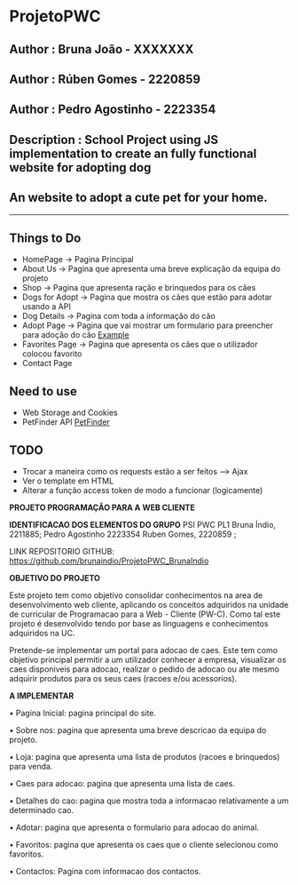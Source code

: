 # ProjetoPWC

## Author : Bruna João - XXXXXXX
## Author : Rúben Gomes - 2220859
## Author : Pedro Agostinho - 2223354
## Description : School Project using JS implementation to create an fully functional website for adopting dog
## An website to adopt a cute pet for your home.

*** 
## Things to Do
* HomePage -> Pagina Principal
* About Us -> Pagina que apresenta uma breve explicação da equipa do projeto
* Shop -> Pagina que apresenta ração e brinquedos para os cães
* Dogs for Adopt -> Pagina que mostra os cães que estão para adotar usando a API
* Dog Details -> Pagina com toda a informação do cão
* Adopt Page -> Pagina que vai mostrar um formulario para preencher para adoção do cão [Example](https://causasdecaudas.org/formulario-adopcao/)
* Favorites Page -> Pagina que apresenta os cães que o utilizador colocou favorito
* Contact Page

## Need to use
* Web Storage and Cookies
* PetFinder API [PetFinder](https://www.petfinder.com/developers/v2/docs/)


## TODO
* Trocar a maneira como os requests estão a ser feitos --> Ajax
* Ver o template em HTML
* Alterar a função access token de modo a funcionar (logicamente)

**PROJETO PROGRAMAÇÃO PARA A WEB CLIENTE**

**IDENTIFICACAO DOS ELEMENTOS DO GRUPO** 
PSI PWC PL1 
Bruna Índio, 2211885;
Pedro Agostinho 2223354
Ruben Gomes, 2220859 ;

LINK REPOSITORIO GITHUB: https://github.com/brunaindio/ProjetoPWC_BrunaIndio


**OBJETIVO DO PROJETO**

Este projeto tem como objetivo consolidar conhecimentos na area de desenvolvimento web cliente, aplicando os conceitos adquiridos na unidade de curricular de Programacao para a Web - Cliente (PW-C). Como tal este projeto é desenvolvido tendo por base as linguagens e conhecimentos adquiridos na UC.

Pretende-se implementar um portal para adocao de caes. Este tem como objetivo principal permitir a um utilizador conhecer a empresa, visualizar os caes disponiveis para adocao, realizar o pedido de adocao ou ate mesmo adquirir produtos para os seus caes (racoes e/ou acessorios).


**A IMPLEMENTAR**

• Pagina Inicial: pagina principal do site.

• Sobre nos: pagina que apresenta uma breve descricao da equipa do projeto.

• Loja: pagina que apresenta uma lista de produtos (racoes e brinquedos) para venda.

• Caes para adocao: pagina que apresenta uma lista de caes.

• Detalhes do cao: pagina que mostra toda a informacao relativamente a um determinado cao.

• Adotar: pagina que apresenta o formulario para adocao do animal.

• Favoritos: pagina que apresenta os caes que o cliente selecionou como favoritos.

• Contactos: Pagina com informacao dos contactos.

